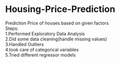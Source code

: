 # Housing-Price-Prediction
Prediction Price of houses based on given factors<br />
Steps:<br />
1.Performed Exploratory Data Analysis<br />
2.Did some data cleaning(handle missing values)<br />
3.Handled Outliers<br />
4.took care of categorical variables<br />
5.Tried different regressor models<br />
